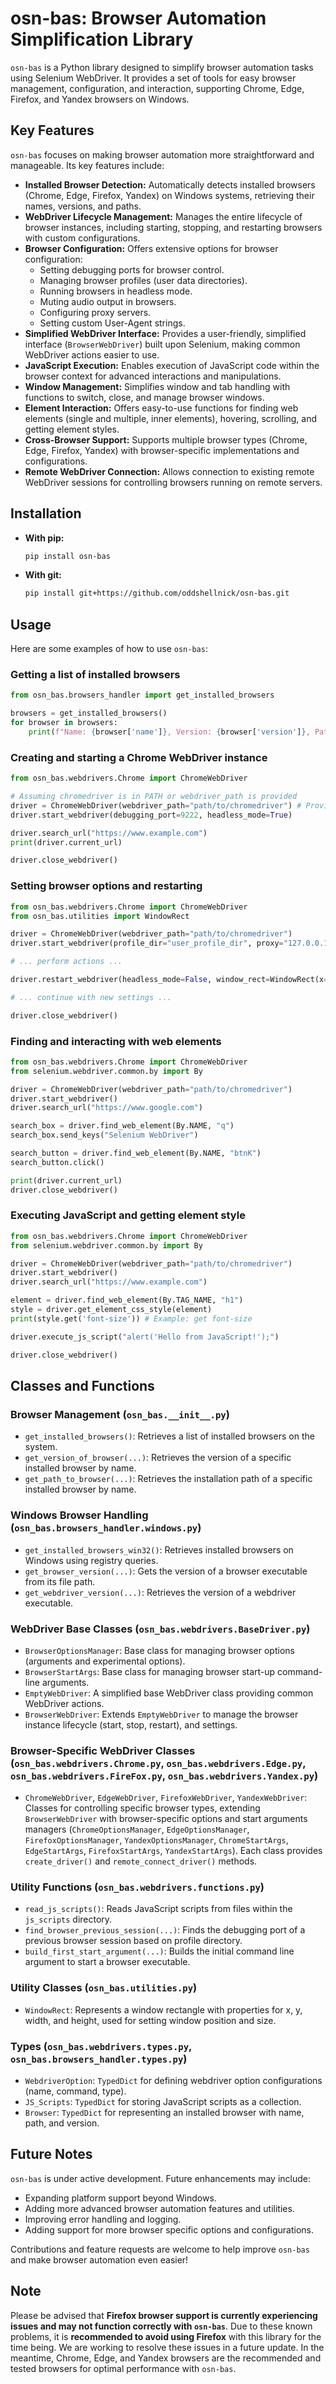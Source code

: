 # osn-bas: Browser Automation Simplification Library

`osn-bas` is a Python library designed to simplify browser automation tasks using Selenium WebDriver. It provides a set of tools for easy browser management, configuration, and interaction, supporting Chrome, Edge, Firefox, and Yandex browsers on Windows.

## Key Features

`osn-bas` focuses on making browser automation more straightforward and manageable. Its key features include:

*   **Installed Browser Detection:** Automatically detects installed browsers (Chrome, Edge, Firefox, Yandex) on Windows systems, retrieving their names, versions, and paths.
*   **WebDriver Lifecycle Management:**  Manages the entire lifecycle of browser instances, including starting, stopping, and restarting browsers with custom configurations.
*   **Browser Configuration:**  Offers extensive options for browser configuration:
    *   Setting debugging ports for browser control.
    *   Managing browser profiles (user data directories).
    *   Running browsers in headless mode.
    *   Muting audio output in browsers.
    *   Configuring proxy servers.
    *   Setting custom User-Agent strings.
*   **Simplified WebDriver Interface:**  Provides a user-friendly, simplified interface (`BrowserWebDriver`) built upon Selenium, making common WebDriver actions easier to use.
*   **JavaScript Execution:**  Enables execution of JavaScript code within the browser context for advanced interactions and manipulations.
*   **Window Management:**  Simplifies window and tab handling with functions to switch, close, and manage browser windows.
*   **Element Interaction:** Offers easy-to-use functions for finding web elements (single and multiple, inner elements), hovering, scrolling, and getting element styles.
*   **Cross-Browser Support:**  Supports multiple browser types (Chrome, Edge, Firefox, Yandex) with browser-specific implementations and configurations.
*   **Remote WebDriver Connection:**  Allows connection to existing remote WebDriver sessions for controlling browsers running on remote servers.


## Installation

* **With pip:**
    ```bash
    pip install osn-bas
    ```

* **With git:**
    ```bash
    pip install git+https://github.com/oddshellnick/osn-bas.git
    ```

## Usage

Here are some examples of how to use `osn-bas`:

### Getting a list of installed browsers

```python
from osn_bas.browsers_handler import get_installed_browsers

browsers = get_installed_browsers()
for browser in browsers:
    print(f"Name: {browser['name']}, Version: {browser['version']}, Path: {browser['path']}")
```

### Creating and starting a Chrome WebDriver instance

```python
from osn_bas.webdrivers.Chrome import ChromeWebDriver

# Assuming chromedriver is in PATH or webdriver_path is provided
driver = ChromeWebDriver(webdriver_path="path/to/chromedriver") # Provide path if not in PATH
driver.start_webdriver(debugging_port=9222, headless_mode=True)

driver.search_url("https://www.example.com")
print(driver.current_url)

driver.close_webdriver()
```

### Setting browser options and restarting

```python
from osn_bas.webdrivers.Chrome import ChromeWebDriver
from osn_bas.utilities import WindowRect

driver = ChromeWebDriver(webdriver_path="path/to/chromedriver")
driver.start_webdriver(profile_dir="user_profile_dir", proxy="127.0.0.1:8080")

# ... perform actions ...

driver.restart_webdriver(headless_mode=False, window_rect=WindowRect(x=0, y=0, width=1000, height=800))

# ... continue with new settings ...

driver.close_webdriver()
```

### Finding and interacting with web elements

```python
from osn_bas.webdrivers.Chrome import ChromeWebDriver
from selenium.webdriver.common.by import By

driver = ChromeWebDriver(webdriver_path="path/to/chromedriver")
driver.start_webdriver()
driver.search_url("https://www.google.com")

search_box = driver.find_web_element(By.NAME, "q")
search_box.send_keys("Selenium WebDriver")

search_button = driver.find_web_element(By.NAME, "btnK")
search_button.click()

print(driver.current_url)
driver.close_webdriver()
```

### Executing JavaScript and getting element style

```python
from osn_bas.webdrivers.Chrome import ChromeWebDriver
from selenium.webdriver.common.by import By

driver = ChromeWebDriver(webdriver_path="path/to/chromedriver")
driver.start_webdriver()
driver.search_url("https://www.example.com")

element = driver.find_web_element(By.TAG_NAME, "h1")
style = driver.get_element_css_style(element)
print(style.get('font-size')) # Example: get font-size

driver.execute_js_script("alert('Hello from JavaScript!');")

driver.close_webdriver()
```


## Classes and Functions

### Browser Management (`osn_bas.__init__.py`)

*   `get_installed_browsers()`: Retrieves a list of installed browsers on the system.
*   `get_version_of_browser(...)`: Retrieves the version of a specific installed browser by name.
*   `get_path_to_browser(...)`: Retrieves the installation path of a specific installed browser by name.

### Windows Browser Handling (`osn_bas.browsers_handler.windows.py`)

*   `get_installed_browsers_win32()`: Retrieves installed browsers on Windows using registry queries.
*   `get_browser_version(...)`: Gets the version of a browser executable from its file path.
*   `get_webdriver_version(...)`: Retrieves the version of a webdriver executable.

### WebDriver Base Classes (`osn_bas.webdrivers.BaseDriver.py`)

*   `BrowserOptionsManager`: Base class for managing browser options (arguments and experimental options).
*   `BrowserStartArgs`: Base class for managing browser start-up command-line arguments.
*   `EmptyWebDriver`:  A simplified base WebDriver class providing common WebDriver actions.
*   `BrowserWebDriver`: Extends `EmptyWebDriver` to manage the browser instance lifecycle (start, stop, restart), and settings.

### Browser-Specific WebDriver Classes (`osn_bas.webdrivers.Chrome.py`, `osn_bas.webdrivers.Edge.py`, `osn_bas.webdrivers.FireFox.py`, `osn_bas.webdrivers.Yandex.py`)

*   `ChromeWebDriver`, `EdgeWebDriver`, `FirefoxWebDriver`, `YandexWebDriver`: Classes for controlling specific browser types, extending `BrowserWebDriver` with browser-specific options and start arguments managers (`ChromeOptionsManager`, `EdgeOptionsManager`, `FirefoxOptionsManager`, `YandexOptionsManager`, `ChromeStartArgs`, `EdgeStartArgs`, `FirefoxStartArgs`, `YandexStartArgs`). Each class provides `create_driver()` and `remote_connect_driver()` methods.

### Utility Functions (`osn_bas.webdrivers.functions.py`)

*   `read_js_scripts()`: Reads JavaScript scripts from files within the `js_scripts` directory.
*   `find_browser_previous_session(...)`: Finds the debugging port of a previous browser session based on profile directory.
*   `build_first_start_argument(...)`: Builds the initial command line argument to start a browser executable.

### Utility Classes (`osn_bas.utilities.py`)

*   `WindowRect`: Represents a window rectangle with properties for x, y, width, and height, used for setting window position and size.

### Types (`osn_bas.webdrivers.types.py`, `osn_bas.browsers_handler.types.py`)

*   `WebdriverOption`: `TypedDict` for defining webdriver option configurations (name, command, type).
*   `JS_Scripts`: `TypedDict` for storing JavaScript scripts as a collection.
*   `Browser`: `TypedDict` for representing an installed browser with name, path, and version.


## Future Notes

`osn-bas` is under active development. Future enhancements may include:

*   Expanding platform support beyond Windows.
*   Adding more advanced browser automation features and utilities.
*   Improving error handling and logging.
*   Adding support for more browser specific options and configurations.

Contributions and feature requests are welcome to help improve `osn-bas` and make browser automation even easier!


## Note

Please be advised that **Firefox browser support is currently experiencing issues and may not function correctly with `osn-bas`**. Due to these known problems, it is **recommended to avoid using Firefox** with this library for the time being. We are working to resolve these issues in a future update. In the meantime, Chrome, Edge, and Yandex browsers are the recommended and tested browsers for optimal performance with `osn-bas`.